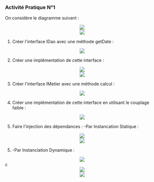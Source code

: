 <h3>Activité Pratique N°1</h3>
<p>
On considère le diagramme suivant :<br>
<center><img src="github/Screenshots/Conception.png"></center>
<center><img src="C:\Users\pc\IdeaProjects\emsi_ioc\Screenshots\Conception.png"></center>

1. Créer l'interface IDao avec une méthode getDate :
<center><img src="C:\Users\pc\IdeaProjects\emsi_ioc\Screenshots\Interface IDao.png"></center>

2. Créer une implémentation de cette interface :
<center><img src="C:\Users\pc\IdeaProjects\emsi_ioc\Screenshots\Implémentation.png"></center>
<center><img src="C:\Users\pc\IdeaProjects\emsi_ioc\Screenshots\Implémentation 2.png"></center>

3. Créer l'interface IMetier avec une méthode calcul :
<center><img src="C:\Users\pc\IdeaProjects\emsi_ioc\Screenshots\Interface IMetier.png"></center>

4. Créer une implémentation de cette interface en utilisant le couplage faible :
<center><img src="C:\Users\pc\IdeaProjects\emsi_ioc\Screenshots\MetierImpl.png"></center>

5. Faire l'injection des dépendances : -Par Instancation Statique :
<center><img src="C:\Users\pc\IdeaProjects\emsi_ioc\Screenshots\Statique.png"></center>
<center><img src="C:\Users\pc\IdeaProjects\emsi_ioc\Screenshots\Statique résultat.png"></center>

5. -Par Instanciation Dynamique :
<center><img src="C:\Users\pc\IdeaProjects\emsi_ioc\Screenshots\Dynamique.png"></center>c
<center><img src="C:\Users\pc\IdeaProjects\emsi_ioc\Screenshots\Dynamique2.png"></center>
<center><img src="C:\Users\pc\IdeaProjects\emsi_ioc\Screenshots\Dynamique résultat.png"></center>

